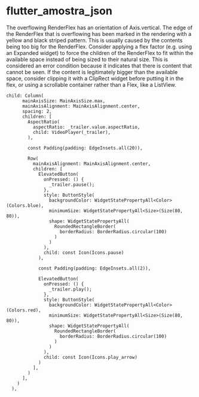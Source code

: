 # flutter_amostra_json

The overflowing RenderFlex has an orientation of Axis.vertical.
The edge of the RenderFlex that is overflowing has been marked in the rendering with a yellow and
black striped pattern. This is usually caused by the contents being too big for the RenderFlex.
Consider applying a flex factor (e.g. using an Expanded widget) to force the children of the
RenderFlex to fit within the available space instead of being sized to their natural size.
This is considered an error condition because it indicates that there is content that cannot be
seen. If the content is legitimately bigger than the available space, consider clipping it with a
ClipRect widget before putting it in the flex, or using a scrollable container rather than a Flex,
like a ListView.


    child: Column(
          mainAxisSize: MainAxisSize.max,
          mainAxisAlignment: MainAxisAlignment.center,
          spacing: 2,
          children: [
            AspectRatio(
              aspectRatio: _trailer.value.aspectRatio,
              child: VideoPlayer(_trailer),
            ),

            const Padding(padding: EdgeInsets.all(20)),

            Row(
              mainAxisAlignment: MainAxisAlignment.center,
              children: [
                ElevatedButton(
                  onPressed: () {
                    _trailer.pause();
                  }, 
                  style: ButtonStyle(
                    backgroundColor: WidgetStatePropertyAll<Color>(Colors.blue),
                    minimumSize: WidgetStatePropertyAll<Size>(Size(80, 80)),
                    shape: WidgetStatePropertyAll(
                      RoundedRectangleBorder(
                        borderRadius: BorderRadius.circular(100)
                      )
                    )
                  ),
                  child: const Icon(Icons.pause)
                ),

                const Padding(padding: EdgeInsets.all(2)),

                ElevatedButton(
                  onPressed: () {
                    _trailer.play();
                  }, 
                  style: ButtonStyle(
                    backgroundColor: WidgetStatePropertyAll<Color>(Colors.red),
                    minimumSize: WidgetStatePropertyAll<Size>(Size(80, 80)),
                    shape: WidgetStatePropertyAll(
                      RoundedRectangleBorder(
                        borderRadius: BorderRadius.circular(100)
                      )
                    )
                  ), 
                  child: const Icon(Icons.play_arrow)
                )
              ],
            )
          ],
        ) 
      ),
